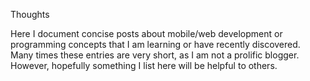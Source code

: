 Thoughts

Here I document concise posts about mobile/web development or programming concepts that I am learning or have recently discovered. Many times these entries are very short, as I am not a prolific blogger. However, hopefully something I list here will be helpful to others.

<ThoughtsOutput />
